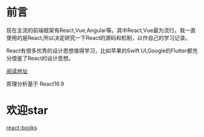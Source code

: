 <!--
 * @Description: In User Settings Edit
 * @Author: your name
 * @Date: 2019-08-05 10:06:15
 * @LastEditTime: 2019-08-14 02:04:25
 * @LastEditors: Please set LastEditors
 -->
# 前言

现在主流的前端框架有React,Vue,Angular等。其中React,Vue最为流行。我一直使用的是React,所以决定研究一下React的源码和机制，以作自己的学习记录。

React有很多优秀的设计思想值得学习，比如苹果的Swift UI,Google的Flutter都充分借鉴了React的设计思想。


[阅读地址](https://xiaoxiaosaohuo.github.io/react-books/)


原理分析基于 React16.9

# 欢迎star

[react-books](https://github.com/xiaoxiaosaohuo/react-books)





<!-- ## 请我喝杯咖啡吧☕️
![打赏](images/wechat.png) -->




